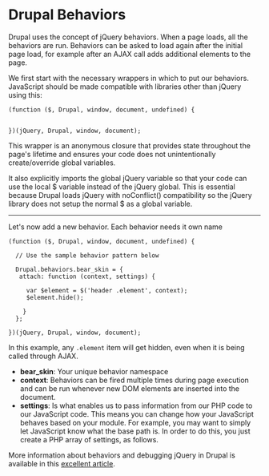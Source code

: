 # Drupal Behaviors

Drupal uses the concept of jQuery behaviors. When a page loads, all the behaviors are run. Behaviors can be asked to load again after the initial page load, for example after an AJAX call adds additional elements to the page. 

We first start with the necessary wrappers in which to put our behaviors. JavaScript should be made compatible with libraries other than jQuery using this:

```
(function ($, Drupal, window, document, undefined) {

 
})(jQuery, Drupal, window, document);
```

This wrapper is an anonymous closure that provides state throughout the page's lifetime and ensures your code does not unintentionally create/override global variables.

It also explicitly imports the global jQuery variable so that your code can use the local $ variable instead of the jQuery global. This is essential because Drupal loads jQuery with noConflict() compatibility so the jQuery library does not setup the normal $ as a global variable.

---

Let's now add a new behavior. Each behavior needs it own name
```
(function ($, Drupal, window, document, undefined) {

  // Use the sample behavior pattern below
  
  Drupal.behaviors.bear_skin = {
   attach: function (context, settings) {
     
     var $element = $('header .element', context);
     $element.hide();
  
    }
  };
 
})(jQuery, Drupal, window, document);
```

In this example, any ```.element``` item will get hidden, even when it is being called through AJAX.

* **bear_skin**: Your unique behavior namespace
* **context**: Behaviors can be fired multiple times during page execution and can be run whenever new DOM elements are inserted into the document.
* **settings**: Is what enables us to pass information from our PHP code to our JavaScript code. This means you can change how your JavaScript behaves based on your module. For example, you may want to simply let JavaScript know what the base path is. In order to do this, you just create a PHP array of settings, as follows.

More information about behaviors and debugging jQuery in Drupal is available in this [excellent article](https://www.lullabot.com/articles/understanding-javascript-behaviors-in-drupal).